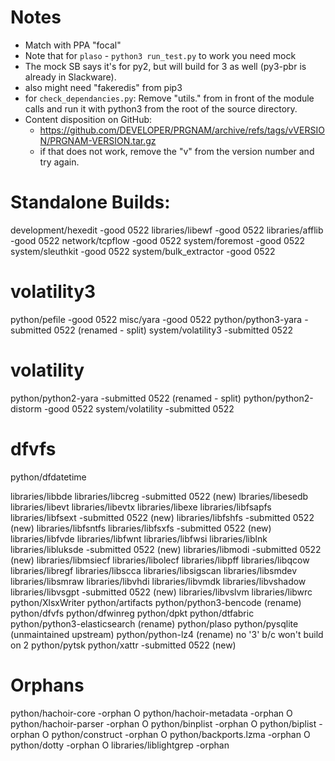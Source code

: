 
# Notes
- Match with PPA "focal"
- Note that for `plaso` - `python3 run_test.py` to work you need mock
- The mock SB says it's for py2, but will build for 3 as well (py3-pbr is already
  in Slackware).
- also might need "fakeredis" from pip3
- for `check_dependancies.py`: Remove "utils." from in front of the module
  calls and run it with python3 from the root of the source directory.
- Content disposition on GitHub:
    - https://github.com/DEVELOPER/PRGNAM/archive/refs/tags/vVERSION/PRGNAM-VERSION.tar.gz
    - if that does not work, remove the "v" from the version number and
      try again.

# Standalone Builds:
development/hexedit              -good      0522
libraries/libewf                 -good      0522
libraries/afflib                 -good      0522
network/tcpflow                  -good      0522
system/foremost                  -good      0522
system/sleuthkit                 -good      0522
system/bulk_extractor            -good      0522

# volatility3
python/pefile                    -good      0522
misc/yara                        -good      0522
python/python3-yara              -submitted 0522 (renamed - split)
system/volatility3               -submitted 0522

# volatility
python/python2-yara              -submitted 0522 (renamed - split)
python/python2-distorm           -good      0522
system/volatility                -submitted 0522


# dfvfs
python/dfdatetime

libraries/libbde
libraries/libcreg                -submitted 0522 (new)
lbraries/libesedb
libraries/libevt
libraries/libevtx
libraries/libexe
libraries/libfsapfs
libraries/libfsext               -submitted 0522 (new)
libraries/libfshfs               -submitted 0522 (new)
libraries/libfsntfs
libraries/libfsxfs               -submitted 0522 (new)
libraries/libfvde
libraries/libfwnt
libraries/libfwsi
libraries/liblnk
libraries/libluksde              -submitted 0522 (new)
libraries/libmodi                -submitted 0522 (new)
libraries/libmsiecf
libraries/libolecf
libraries/libpff
libraries/libqcow
libraries/libregf
libraries/libscca
libraries/libsigscan
libraries/libsmdev
libraries/libsmraw
libraries/libvhdi
libraries/libvmdk
libraries/libvshadow
libraries/libvsgpt               -submitted 0522 (new)
libraries/libvslvm
libraries/libwrc
python/XlsxWriter
python/artifacts
python/python3-bencode           (rename)
python/dfvfs
python/dfwinreg
python/dpkt
python/dtfabric
python/python3-elasticsearch     (rename)
python/plaso
python/pysqlite                  (unmaintained upstream)
python/python-lz4                (rename) no '3' b/c won't build on 2
python/pytsk
python/xattr                     -submitted 0522 (new)

# Orphans

python/hachoir-core              -orphan      O
python/hachoir-metadata          -orphan      O
python/hachoir-parser            -orphan      O
python/binplist                  -orphan      O
python/biplist                   -orphan      O
python/construct                 -orphan      O
python/backports.lzma            -orphan      O
python/dotty                     -orphan      O
libraries/liblightgrep           -orphan
